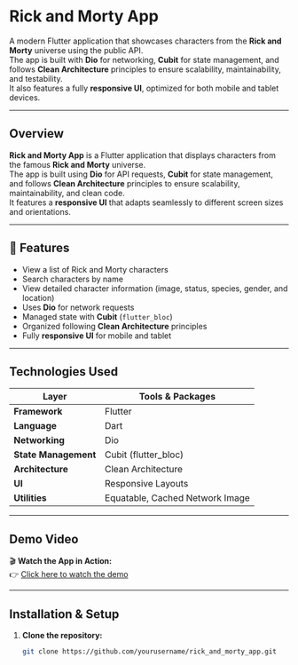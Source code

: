 #  Rick and Morty App  
A modern Flutter application that showcases characters from the **Rick and Morty** universe using the public API.  
The app is built with **Dio** for networking, **Cubit** for state management, and follows **Clean Architecture** principles to ensure scalability, maintainability, and testability.  
It also features a fully **responsive UI**, optimized for both mobile and tablet devices. 

---

##  Overview  

**Rick and Morty App** is a Flutter application that displays characters from the famous **Rick and Morty** universe.  
The app is built using **Dio** for API requests, **Cubit** for state management, and follows **Clean Architecture** principles to ensure scalability, maintainability, and clean code.  
It features a **responsive UI** that adapts seamlessly to different screen sizes and orientations.

---

## 🚀 Features  

-  View a list of Rick and Morty characters  
-  Search characters by name  
-  View detailed character information (image, status, species, gender, and location)  
-  Uses **Dio** for network requests  
-  Managed state with **Cubit** (`flutter_bloc`)  
-  Organized following **Clean Architecture** principles  
-  Fully **responsive UI** for mobile and tablet  

---

##  Technologies Used  

| Layer | Tools & Packages |
|-------|------------------|
| **Framework** | Flutter |
| **Language** | Dart |
| **Networking** | Dio |
| **State Management** | Cubit (flutter_bloc) |
| **Architecture** | Clean Architecture |
| **UI** | Responsive Layouts |
| **Utilities** | Equatable, Cached Network Image |

---

##  Demo Video  

🎬 **Watch the App in Action:**  
👉 [Click here to watch the demo](https://drive.google.com/file/d/1NAvC5RYT6HefsqL5_B3j1KlggzjvzOjv/view?usp=sharing)  

---  

##  Installation & Setup  

1. **Clone the repository:**  
   ```bash
   git clone https://github.com/yourusername/rick_and_morty_app.git
